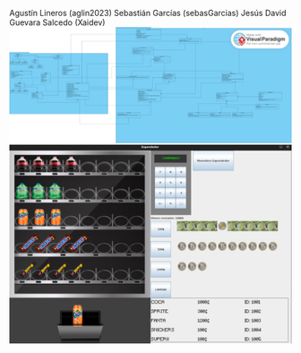 Agustín Lineros (aglin2023)
Sebastián Garcías (sebasGarcias)
Jesús David Guevara Salcedo (Xaidev)
![UML](UML_3.png)
![expendedor](expendedor.png)